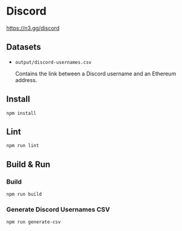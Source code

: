 # Discord

https://n3.gg/discord

## Datasets

- `output/discord-usernames.csv`

  Contains the link between a Discord username and an Ethereum address.

## Install

```
npm install
```

## Lint

```
npm run lint
```

## Build & Run

### Build

```
npm run build
```

### Generate Discord Usernames CSV

```
npm run generate-csv
```
